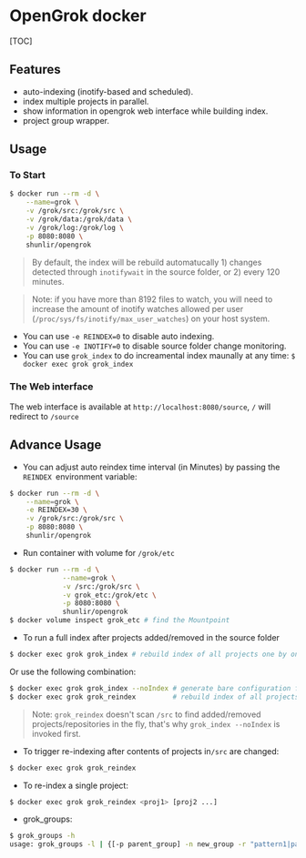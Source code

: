# OpenGrok docker

[TOC]

## Features

- auto-indexing (inotify-based and scheduled).
- index multiple projects in parallel.
- show information in opengrok web interface while building index.
- project group wrapper.

## Usage

### To Start

```sh
$ docker run --rm -d \
    --name=grok \
    -v /grok/src:/grok/src \
    -v /grok/data:/grok/data \
    -v /grok/log:/grok/log \
    -p 8080:8080 \
    shunlir/opengrok
```

> By default, the index will be rebuild automatucally 1) changes detected through `inotifywait` in the source folder, or 2) every 120 minutes.  

> Note:  if you have more than 8192 files to watch, you will need to increase the amount of inotify watches allowed per user (`/proc/sys/fs/inotify/max_user_watches`) on your host system.

- You can use `-e REINDEX=0` to disable auto indexing.
- You can use `-e INOTIFY=0` to disable source folder change monitoring.
- You can use `grok_index` to do increamental index maunally at any time: `$ docker exec grok grok_index`

### The Web interface

The web interface is available at `http://localhost:8080/source`, `/` will redirect to `/source`

## Advance Usage

- You can adjust auto reindex time interval (in Minutes) by passing the `REINDEX `environment variable:

```sh
$ docker run --rm -d \
    --name=grok \
    -e REINDEX=30 \
    -v /grok/src:/grok/src \
    -p 8080:8080 \
    shunlir/opengrok
```

- Run container with volume for `/grok/etc`

```sh
$ docker run --rm -d \
             --name=grok \
             -v /src:/grok/src \
             -v grok_etc:/grok/etc \
             -p 8080:8080 \
             shunlir/opengrok
$ docker volume inspect grok_etc # find the Mountpoint
```

- To run a full index after projects added/removed in the source folder

```sh
$ docker exec grok grok_index # rebuild index of all projects one by one
```

Or use the following combination:

```sh
$ docker exec grok grok_index --noIndex # generate bare configuration for web interface, project list will be empty in web interface, issue?
$ docker exec grok grok_reindex         # rebuild index of all projects in parallel
```

> Note: `grok_reindex` doesn't scan `/src` to find added/removed projects/repositories in the fly, that's why `grok_index --noIndex` is invoked first.

- To trigger re-indexing after contents of projects in`/src` are changed:

```sh
$ docker exec grok grok_reindex
```

- To re-index a single project:

```sh
$ docker exec grok grok_reindex <proj1> [proj2 ...]
```

- grok_groups:

```sh
$ grok_groups -h
usage: grok_groups -l | {[-p parent_group] -n new_group -r "pattern1|pattern2|..."}
```



